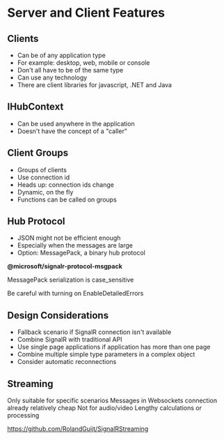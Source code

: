 # Server and Client Features

## Clients

- Can be of any application type
- For example: desktop, web, mobile or console
- Don't all have to be of the same type
- Can use any technology
- There are client libraries for javascript, .NET and Java

## IHubContext

- Can be used anywhere in the application
- Doesn't have the concept of a "caller"

## Client Groups

- Groups of clients
- Use connection id
- Heads up: connection ids change
- Dynamic, on the fly
- Functions can be called on groups

## Hub Protocol

- JSON might not be efficient enough
- Especially when the messages are large
- Option: MessagePack, a binary hub protocol

**@microsoft/signalr-protocol-msgpack**

MessagePack serialization is case_sensitive

Be careful with turning on EnableDetailedErrors

## Design Considerations

- Fallback scenario if SignalR connection isn't available
- Combine SignalR with traditional API
- Use single page applications if application has more than one page
- Combine multiple simple type parameters in a complex object
- Consider automatic reconnections

## Streaming

Only suitable for specific scenarios
Messages in Websockets connection already relatively cheap
Not for audio/video
Lengthy calculations or processing

https://github.com/RolandGuijt/SignalRStreaming

